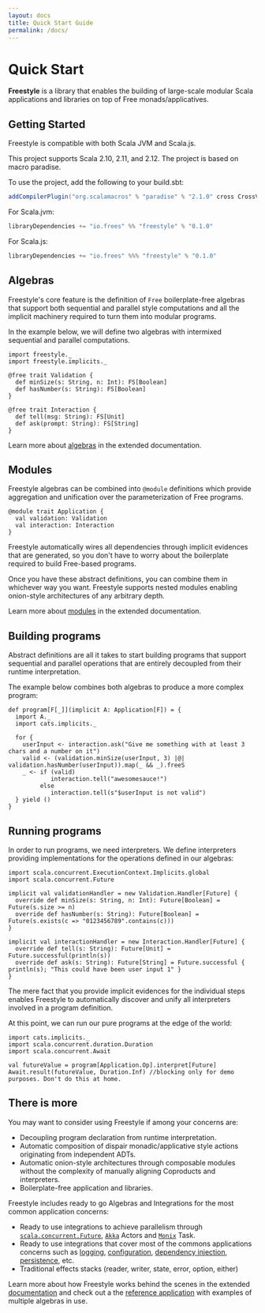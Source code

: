 ```yaml
---
layout: docs
title: Quick Start Guide
permalink: /docs/
---
```


# Quick Start

**Freestyle** is a library that enables the building of large-scale modular Scala applications and libraries on top of Free monads/applicatives.

## Getting Started

Freestyle is compatible with both Scala JVM and Scala.js.

This project supports Scala 2.10, 2.11, and 2.12. The project is based on macro paradise.

To use the project, add the following to your build.sbt:

```scala
addCompilerPlugin("org.scalamacros" % "paradise" % "2.1.0" cross CrossVersion.full)
```

[comment]: # (Start Replace)

For Scala.jvm:

```scala
libraryDependencies += "io.frees" %% "freestyle" % "0.1.0"
```

For Scala.js:

```scala
libraryDependencies += "io.frees" %%% "freestyle" % "0.1.0"
```

[comment]: # (End Replace)

## Algebras

Freestyle's core feature is the definition of `Free` boilerplate-free algebras that support both sequential and parallel style computations and all the implicit machinery required to turn them into modular programs.

In the example below, we will define two algebras with intermixed sequential and parallel computations.

```tut:book
import freestyle._
import freestyle.implicits._

@free trait Validation {
  def minSize(s: String, n: Int): FS[Boolean]
  def hasNumber(s: String): FS[Boolean]
}

@free trait Interaction {
  def tell(msg: String): FS[Unit]
  def ask(prompt: String): FS[String]
}
```

Learn more about [algebras](./core/algebras) in the extended documentation.

## Modules

Freestyle algebras can be combined into `@module` definitions which provide aggregation and unification over the parameterization of Free programs.

```tut:book
@module trait Application {
  val validation: Validation
  val interaction: Interaction
}
```

Freestyle automatically wires all dependencies through implicit evidences that are generated, so you don't have to worry about the boilerplate required to build Free-based programs.

Once you have these abstract definitions, you can combine them in whichever way you want. Freestyle supports nested modules enabling onion-style architectures of any arbitrary depth.

Learn more about [modules](./core/modules) in the extended documentation.

## Building programs

Abstract definitions are all it takes to start building programs that support sequential and parallel operations that are entirely decoupled from their runtime interpretation.

The example below combines both algebras to produce a more complex program:

```tut:book
def program[F[_]](implicit A: Application[F]) = {
  import A._
  import cats.implicits._

  for {
    userInput <- interaction.ask("Give me something with at least 3 chars and a number on it")
    valid <- (validation.minSize(userInput, 3) |@| validation.hasNumber(userInput)).map(_ && _).freeS
    _ <- if (valid)
            interaction.tell("awesomesauce!") 
         else
            interaction.tell(s"$userInput is not valid")
  } yield ()
}
```

## Running programs

In order to run programs, we need interpreters. We define interpreters providing implementations for the operations defined in our algebras:

```tut:book
import scala.concurrent.ExecutionContext.Implicits.global
import scala.concurrent.Future

implicit val validationHandler = new Validation.Handler[Future] {
  override def minSize(s: String, n: Int): Future[Boolean] = Future(s.size >= n)
  override def hasNumber(s: String): Future[Boolean] = Future(s.exists(c => "0123456789".contains(c)))
}

implicit val interactionHandler = new Interaction.Handler[Future] {
  override def tell(s: String): Future[Unit] = Future.successful(println(s))
  override def ask(s: String): Future[String] = Future.successful { println(s); "This could have been user input 1" }
}
```

The mere fact that you provide implicit evidences for the individual steps enables Freestyle to automatically discover and unify all interpreters involved in a program definition.

At this point, we can run our pure programs at the edge of the world:

```tut:book
import cats.implicits._
import scala.concurrent.duration.Duration
import scala.concurrent.Await

val futureValue = program[Application.Op].interpret[Future]
Await.result(futureValue, Duration.Inf) //blocking only for demo purposes. Don't do this at home.
```

## There is more

You may want to consider using Freestyle if among your concerns are:

- Decoupling program declaration from runtime interpretation.
- Automatic composition of dispair monadic/applicative style actions originating from independent ADTs.
- Automatic onion-style architectures through composable modules without the complexity of manually aligning Coproducts and interpreters.
- Boilerplate-free application and libraries.

Freestyle includes ready to go Algebras and Integrations for the most common application concerns:

- Ready to use integrations to achieve parallelism through [`scala.concurrent.Future`](), [`Akka`]() Actors and [`Monix`]() Task.
- Ready to use integrations that cover most of the commons applications concerns such as [logging](), [configuration](), [dependency injection](), [persistence](), etc.
- Traditional effects stacks (reader, writer, state, error, option, either)

Learn more about how Freestyle works behind the scenes in the extended [documentation](./core/algebras) and check out a the [reference application](../TODO) with examples
of multiple algebras in use.
